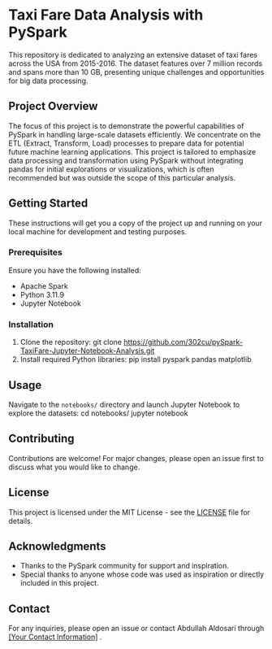 # Taxi Fare Data Analysis with PySpark

This repository is dedicated to analyzing an extensive dataset of taxi fares across the USA from 2015-2016. The dataset features over 7 million records and spans more than 10 GB, presenting unique challenges and opportunities for big data processing.

## Project Overview

The focus of this project is to demonstrate the powerful capabilities of PySpark in handling large-scale datasets efficiently. We concentrate on the ETL (Extract, Transform, Load) processes to prepare data for potential future machine learning applications. This project is tailored to emphasize data processing and transformation using PySpark without integrating pandas for initial explorations or visualizations, which is often recommended but was outside the scope of this particular analysis.

## Getting Started

These instructions will get you a copy of the project up and running on your local machine for development and testing purposes.

### Prerequisites

Ensure you have the following installed:
- Apache Spark
- Python 3.11.9
- Jupyter Notebook

### Installation

1. Clone the repository:
git clone https://github.com/302cu/pySpark-TaxiFare-Jupyter-Notebook-Analysis.git
2. Install required Python libraries:
pip install pyspark pandas matplotlib


## Usage
Navigate to the `notebooks/` directory and launch Jupyter Notebook to explore the datasets:
cd notebooks/ jupyter notebook


## Contributing

Contributions are welcome! For major changes, please open an issue first to discuss what you would like to change.

## License

This project is licensed under the MIT License - see the [LICENSE](LICENSE) file for details.

## Acknowledgments

- Thanks to the PySpark community for support and inspiration.
- Special thanks to anyone whose code was used as inspiration or directly included in this project.

## Contact

For any inquiries, please open an issue or contact Abdullah Aldosari through [[Your Contact Information]](https://www.linkedin.com/in/abdullah-aldosari-058211239/details/skills/) .





